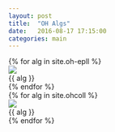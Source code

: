 ```yaml
---
layout: post
title:  "OH Algs"
date:   2016-08-17 17:15:00
categories: main
---
```


<section class="algs">
  {% for alg in site.oh-epll %}
    <div class="alg">
      <img src="http://stachu.cubing.net/v/visualcube.php?fmt=png&size=960&view=plan&stage=pll&case={{ alg }}" onclick="imgClick(event)">
      <div>{{ alg }}</div>
    </div>
  {% endfor %}
</section>

<section class="algs">
  {% for alg in site.ohcoll %}
    <div class="alg">
      <img src="http://stachu.cubing.net/v/visualcube.php?fmt=png&size=960&view=plan&stage=coll&case={{ alg }}" onclick="imgClick(event)">
      <div>{{ alg }}</div>
    </div>
  {% endfor %}
</section>

<script>
  window.onload = function() {
    if(localStorage.getItem("z U' R U' R' U' R' U' R U R U2 z'") == null) {
      [].slice.call(document.getElementsByClassName("alg")).forEach(function(a) {
        localStorage.setItem(a.innerText, "on");
      });
    } else {
      [].slice.call(document.getElementsByClassName("alg")).forEach(function(a) {
        if(localStorage.getItem(a.innerText) == "off") {
          a.children[0].className += " disabled";
        }
      });
    }
  }

  function imgClick(e) {
    if(e.target.className.indexOf("disabled") == -1) {
      e.target.className += "disabled";
      localStorage.setItem(e.target.parentElement.innerText, "off");
    } else {
      e.target.className = "";
      localStorage.setItem(e.target.parentElement.innerText, "on");
    }
  }
</script>
